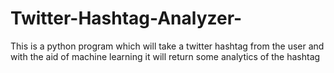 # Twitter-Hashtag-Analyzer-
This is a python program which will take a twitter hashtag from the user and with the aid of machine learning it will return some analytics of the hashtag
